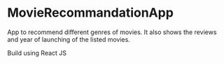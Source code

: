 # MovieRecommandationApp

App to recommend different genres of movies. It also shows the reviews and year of launching of the listed movies.

Build using React JS
